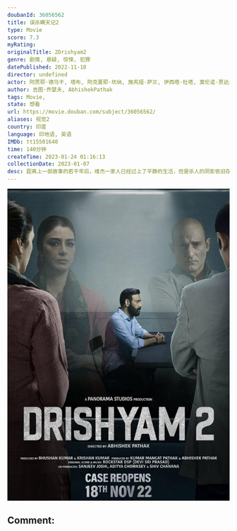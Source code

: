 ```yaml
---
doubanId: 36056562
title: 误杀瞒天记2
type: Movie
score: 7.3
myRating: 
originalTitle: 2Drishyam2
genre: 剧情, 悬疑, 惊悚, 犯罪
datePublished: 2022-11-18
director: undefined
actor: 阿贾耶·德乌干, 塔布, 阿克夏耶·坎纳, 施芮娅·萨兰, 伊西塔·杜塔, 莫伦诺·贾达夫, 拉贾特·卡普尔
author: 吉图·乔瑟夫, AbhishekPathak
tags: Movie, 
state: 想看
url: https://movie.douban.com/subject/36056562/
aliases: 视觉2
country: 印度
language: 印地语, 英语
IMDb: tt15501640
time: 140分钟
createTime: 2023-01-24 01:16:13
collectionDate: 2023-01-07
desc: 距离上一部故事的若干年后，维杰一家人已经过上了平静的生活，但是杀人的阴影依旧存在。本地警察局的新任局长对于这桩悬案重启了调查，维杰一家岌岌可危。这次，维杰能否再次守护住他的家人？
---
```


![image](assets/p2886115690.jpg)

Comment: 
---

